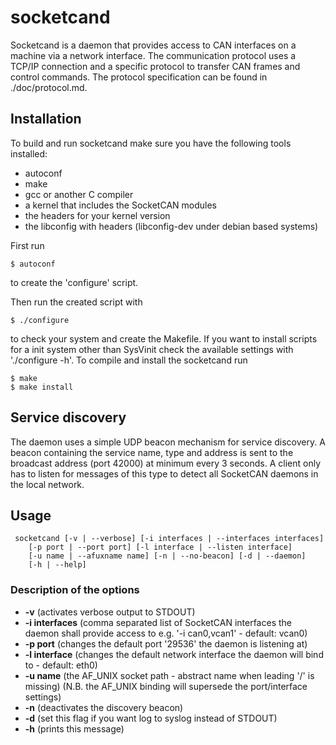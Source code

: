 socketcand
==========

Socketcand is a daemon that provides access to CAN interfaces on a machine via a network interface. The communication protocol uses a TCP/IP connection and a specific protocol to transfer CAN frames and control commands. The protocol specification can be found in ./doc/protocol.md.

Installation
------------

To build and run socketcand make sure you have the following tools installed:

* autoconf
* make
* gcc or another C compiler
* a kernel that includes the SocketCAN modules
* the headers for your kernel version
* the libconfig with headers (libconfig-dev under debian based systems)

First run

    $ autoconf

to create the 'configure' script.

Then run the created script with

    $ ./configure

to check your system and create the Makefile. If you want to install scripts for a init system other than SysVinit check the available settings with './configure -h'.
To compile and install the socketcand run

    $ make
    $ make install

Service discovery
-----------------

The daemon uses a simple UDP beacon mechanism for service discovery. A beacon containing the service name, type and address is sent to the broadcast address (port 42000) at minimum every 3 seconds. A client only has to listen for messages of this type to detect all SocketCAN daemons in the local network.

Usage
-----

     socketcand [-v | --verbose] [-i interfaces | --interfaces interfaces]
		[-p port | --port port] [-l interface | --listen interface]
		[-u name | --afuxname name] [-n | --no-beacon] [-d | --daemon]
		[-h | --help]

### Description of the options
* **-v** (activates verbose output to STDOUT)
* **-i interfaces** (comma separated list of SocketCAN interfaces the daemon shall provide access to e.g. '-i can0,vcan1' - default: vcan0)
* **-p port** (changes the default port '29536' the daemon is listening at)
* **-l interface** (changes the default network interface the daemon will bind to - default: eth0)
* **-u name** (the AF_UNIX socket path - abstract name when leading '/' is missing) (N.B. the AF_UNIX binding will supersede the port/interface settings)
* **-n** (deactivates the discovery beacon)
* **-d** (set this flag if you want log to syslog instead of STDOUT)
* **-h** (prints this message)
